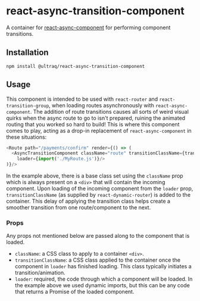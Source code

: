 
react-async-transition-component
================================

A container for [react-async-component](https://github.com/ultraq/react-async-component)
for performing component transitions.


Installation
------------

```
npm install @ultraq/react-async-transition-component
```


Usage
-----

This component is intended to be used with `react-router` and
`react-transition-group`, when loading routes asynchronously with
`react-async-component`.  The addition of route transitions causes all sorts of
weird visual quirks when the async route to go to isn't prepared, ruining the
animated routing that you worked so hard to build!  This is where this component
comes to play, acting as a drop-in replacement of `react-async-component` in
these situations:

```javascript
<Route path="/payments/confirm" render={() => (
  <AsyncTransitionComponent className="route" transitionClassName={transitionClassName}
    loader={import('./MyRoute.js')}/>
)}/>
```

In the example above, there is a base class set using the `className` prop which
is always present on a `<div>` that will contain the incoming component.  Upon
loading of the incoming component from the `loader` prop, `transitionClassName`
(as supplied by `react-dynamic-router`) is added to the container.  This delay
of applying the transition class helps create a smoother transition from one
route/component to the next.

### Props

Any props not mentioned below are passed along to the component that is loaded.

 - `className`: a CSS class to apply to a container `<div>`.
 - `transitionClassName`: a CSS class applied to the container once the
   component in `loader` has finished loading.  This class typically initiates
   a transition/animation.
 - `loader`: required, the code through which a component will be loaded.  In
   the example above we used dynamic imports, but this can be any code that
   returns a Promise of the loaded component.
